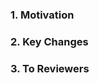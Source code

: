 ### 1. Motivation
<!--
작업 동기에는 자신이 그 작업을 했던 이유를 적습니다.
예를 들어 다음과 같이 이슈 번호와 작업 이유를 함께 기재하는 형태로 작성합니다.

----------------------------------------------
Motivation
- #17 서브뷰 내부에 Audio spectrogram 렌더링
----------------------------------------------
-->

### 2. Key Changes
<!--
변경 사항에는 현재 소스코드가 기존 소스코드와는 어떻게 달라졌는지 적습니다.
구체적인 코드를 적기보다는 어떤 feature(코드∙기능∙함수∙메서드 등)가 추가∙변경∙삭제되었는지 적습니다.
예를 들어 다음과 같이 작성합니다.

----------------------------------------------
Key Changes
- SoundVisualizerView 내부에 SpectrogramView 렌더 로직 추가
- UI 깨짐 해결: SpectrogramView의 Contraints 조절
----------------------------------------------
-->

### 3. To Reviewers
<!--
리뷰하는 분께 항목에는 리뷰어가 주의깊게 보아야 하는 부분을 적습니다.
구체적인 코드보다는 리뷰할 코드블럭의 위치나 로직 정도만 적어주면 됩니다.
예를 들어 다음과 같이 작성합니다.

----------------------------------------------
To Reviewers
- SpectrogramView는 SpectrogramView.swift 파일에 있습니다.
- SpectrogramView를 불러오는 SoundVisualizerView는 SoundVisualizerView.swift 파일에 있습니다.
- SpectrogramView의 constraints는 SpectrogamViewController.swift로 분리했습니다.
- constraints 어느 부분이 잘못 됐는지 모르겠는데 원하는 위치에 렌더링되지 않아요. 도와줘...
----------------------------------------------
-->

